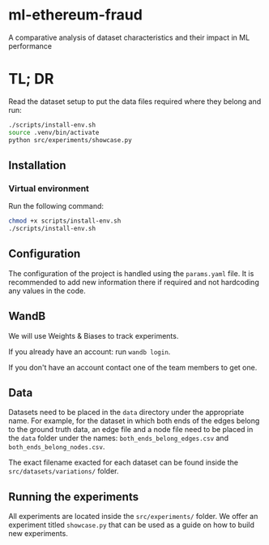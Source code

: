 # ml-ethereum-fraud
A comparative analysis of dataset characteristics and their impact in ML performance


# TL; DR

Read the dataset setup to put the data files required where they belong and run:

```sh
./scripts/install-env.sh
source .venv/bin/activate
python src/experiments/showcase.py
```



## Installation

### Virtual environment

Run the following command:

```sh
chmod +x scripts/install-env.sh
./scripts/install-env.sh
```

## Configuration

The configuration of the project is handled using the `params.yaml` file. It is recommended to add new information there if required and not hardcoding any values in the code.

## WandB

We will use Weights & Biases to track experiments.

If you already have an account: run `wandb login`.

If you don't have an account contact one of the team members to get one.

## Data

Datasets need to be placed in the `data` directory under the appropriate name. For example, for the dataset in which both ends of the edges belong to the ground truth data, an edge file and a node file need to be placed in the `data` folder under the names: `both_ends_belong_edges.csv` and `both_ends_belong_nodes.csv`.

The exact filename exacted for each dataset can be found inside the `src/datasets/variations/` folder.

## Running the experiments

All experiments are located inside the `src/experiments/` folder. We offer an experiment titled `showcase.py` that can be used as a guide on how to build new experiments.